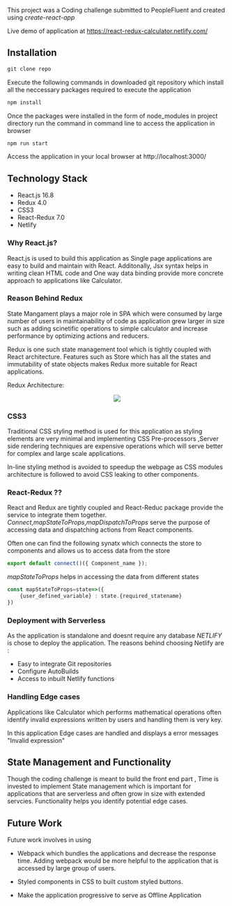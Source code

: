 This project was a Coding challenge submitted to PeopleFluent and created using _create-react-app_

Live demo of application at
https://react-redux-calculator.netlify.com/

## Installation

```js
git clone repo
```

Execute the following commands in downloaded git repository which install all the neccessary packages required to execute the application

```js
npm install
```

Once the packages were installed in the form of node_modules in project directory run the command in command line to access the application in browser

```js
npm run start
```

Access the application in your local browser at http://localhost:3000/

## Technology Stack

- React.js 16.8
- Redux 4.0
- CSS3
- React-Redux 7.0
- Netlify

### Why React.js?

React.js is used to build this application as Single page applications are easy to build and maintain with React. Additonally, Jsx syntax helps in writing clean HTML code and One way data binding provide more concrete approach to applications like Calculator.

### Reason Behind Redux

State Mangament plays a major role in SPA which were consumed by large number of users in maintainability of code as application grew larger in size such as adding scinetific operations to simple calculator and increase performance by optimizing actions and reducers.

Redux is one such state management tool which is tightly coupled with React architecture. Features such as Store which has all the states and immutability of state objects makes Redux more suitable for React applications.

Redux Architecture:

<p align="center">
  <img src="https://res.cloudinary.com/practicaldev/image/fetch/s--fCDvEpjd--/c_limit%2Cf_auto%2Cfl_progressive%2Cq_auto%2Cw_880/https://i.stack.imgur.com/LNQwH.png">
</p>

### CSS3

Traditional CSS styling method is used for this application as styling elements are very minimal and implementing CSS Pre-processors ,Server side rendering techniques are expensive operations which will serve better for complex and large scale applications.

In-line styling method is avoided to speedup the webpage as CSS modules architecture is followed to avoid CSS leaking to other components.

### React-Redux ??

React and Redux are tightly coupled and React-Reduc package provide the service to integrate them together. _Connect_,_mapStateToProps_,_mapDispatchToProps_ serve the purpose of accessing data and dispatching actions from React components.

Often one can find the following synatx which connects the store to components and allows us to access data from the store

```js
export default connect()({ Component_name });
```

_mapStateToProps_ helps in accessing the data from different states

```js
const mapStateToProps=state=>({
    {user_defined_variable} : state.{required_statename}
})
```

### Deployment with Serverless

As the application is standalone and doesnt require any database _NETLIFY_ is chose to deploy the application. The reasons behind choosing Netlify are :

- Easy to integrate Git repositories
- Configure AutoBuilds
- Access to inbuilt Netlify functions

### Handling Edge cases

Applications like Calculator which performs mathematical operations often identify invalid expressions written by users and handling them is very key.

In this application Edge cases are handled and displays a error messages "Invalid expression"

## State Management and Functionality

Though the coding challenge is meant to build the front end part , Time is invested to implement State management which is important for applications that are serverless and often grow in size with extended servcies. Functionality helps you identify potential edge cases.

## Future Work

Future work involves in using

- Webpack which bundles the applications and decrease the response time. Adding webpack would be more helpful to the application that is accessed by large group of users.

- Styled components in CSS to built custom styled buttons.

- Make the application progressive to serve as Offline Application
